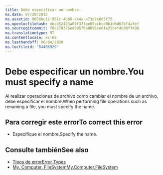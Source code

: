```yaml
---
title: Debe especificar un nombre.
ms.date: 07/20/2015
ms.assetid: 9056bc12-951c-4b86-a44a-473d7c8d5f75
ms.openlocfilehash: ebcd52423a09f37fae09acbcd0b1d6d67bf4afef
ms.sourcegitcommit: f8c270376ed905f6a8896ce0fe25b4f4b38ff498
ms.translationtype: MT
ms.contentlocale: es-ES
ms.lasthandoff: 06/04/2020
ms.locfileid: "84406929"
---
```

# <a name="you-must-specify-a-name"></a><span data-ttu-id="6060f-102">Debe especificar un nombre.</span><span class="sxs-lookup"><span data-stu-id="6060f-102">You must specify a name</span></span>
<span data-ttu-id="6060f-103">Al realizar operaciones de archivo como cambiar el nombre de un archivo, debe especificar el nombre.</span><span class="sxs-lookup"><span data-stu-id="6060f-103">When performing file operations such as renaming a file, you must specify the name.</span></span>  
  
## <a name="to-correct-this-error"></a><span data-ttu-id="6060f-104">Para corregir este error</span><span class="sxs-lookup"><span data-stu-id="6060f-104">To correct this error</span></span>  
  
- <span data-ttu-id="6060f-105">Especifique el nombre.</span><span class="sxs-lookup"><span data-stu-id="6060f-105">Specify the name.</span></span>  
  
## <a name="see-also"></a><span data-ttu-id="6060f-106">Consulte también</span><span class="sxs-lookup"><span data-stu-id="6060f-106">See also</span></span>

- [<span data-ttu-id="6060f-107">Tipos de error</span><span class="sxs-lookup"><span data-stu-id="6060f-107">Error Types</span></span>](../programming-guide/language-features/error-types.md)
- [<span data-ttu-id="6060f-108">My. Computer. FileSystem</span><span class="sxs-lookup"><span data-stu-id="6060f-108">My.Computer.FileSystem</span></span>](xref:Microsoft.VisualBasic.FileIO.FileSystem)
